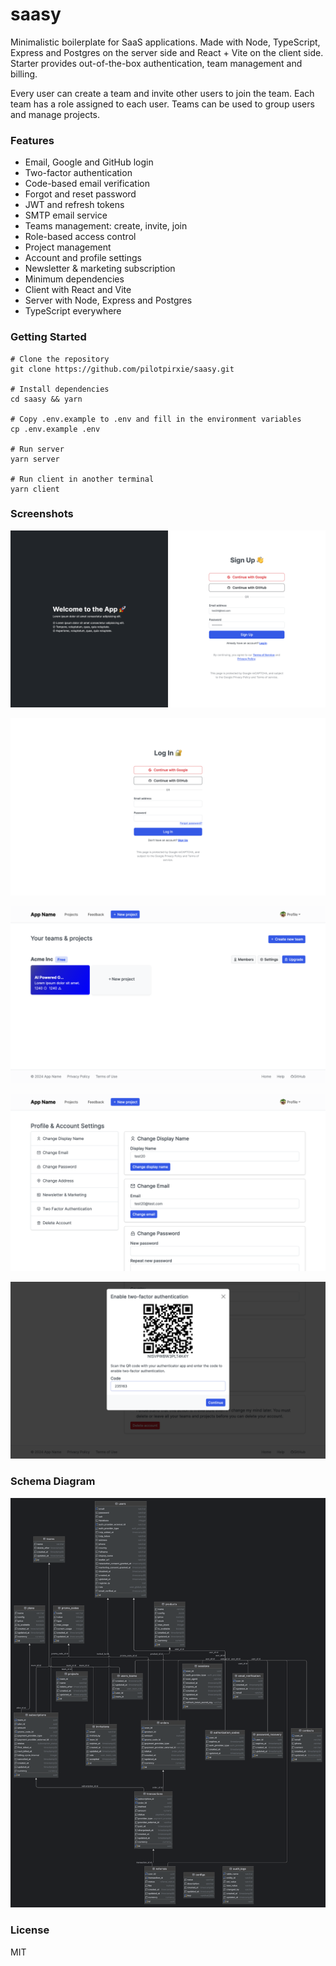 # saasy

Minimalistic boilerplate for SaaS applications. Made with Node, TypeScript, Express and Postgres on the server side and React + Vite on the client side.
Starter provides out-of-the-box authentication, team management and billing.

Every user can create a team and invite other users to join the team. Each team has a role assigned to each user.
Teams can be used to group users and manage projects.

### Features
* Email, Google and GitHub login
* Two-factor authentication
* Code-based email verification
* Forgot and reset password
* JWT and refresh tokens
* SMTP email service
* Teams management: create, invite, join
* Role-based access control
* Project management
* Account and profile settings
* Newsletter & marketing subscription
* Minimum dependencies
* Client with React and Vite
* Server with Node, Express and Postgres
* TypeScript everywhere

### Getting Started
```shell
# Clone the repository
git clone https://github.com/pilotpirxie/saasy.git

# Install dependencies
cd saasy && yarn

# Copy .env.example to .env and fill in the environment variables
cp .env.example .env

# Run server
yarn server

# Run client in another terminal
yarn client
```

### Screenshots

![s0](./docs/s0.png)

![s1](./docs/s1.png)

![s2](./docs/s2.png)

![s3](./docs/s3.png)

![s4](./docs/s4.png)

### Schema Diagram

![diagram](./docs/diagram.png)

### License
MIT